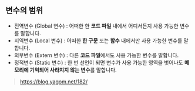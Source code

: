 ## 변수의 범위

- 전역변수 (Global 변수) : 어떠한 한 **코드 파일** 내에서 어디서든지 사용 가능한 변수를 말합니다.
- 지역변수 (Local 변수) : 어떠한 **한 구문** 또는 **함수** 내에서만 사용 가능한 변수를 말합니다.
- 외부변수 (Extern 변수) : 다른 **코드 파일**에서도 사용 가능한 변수를 말합니다.
- 정적변수 (Static 변수) : 한 번 선언이 되면 변수가 사용 가능한 영역을 벗어나도 **메모리에 기억되어 사라지지 않는 변수**를 말합니다.

>https://blog.yagom.net/182/



